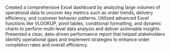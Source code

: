 Created a comprehensive Excel dashboard by analyzing large volumes of operational data to uncover key metrics such as order trends, delivery efficiency, and customer behavior patterns. 
Utilized advanced Excel functions like VLOOKUP, pivot tables, conditional formatting, and dynamic charts to perform multi-level data analysis and deliver actionable insights. 
Presented a clear, data-driven performance report that helped stakeholders identify operational gaps and implement strategies to enhance order completion rates and overall efficiency.
